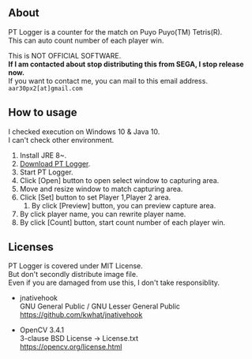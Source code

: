 ## About
PT Logger is a counter for the match on Puyo Puyo(TM) Tetris(R).  
This can auto count number of each player win.  
  
This is NOT OFFICIAL SOFTWARE.  
**If I am contacted about stop distributing this from SEGA, I stop release now.**  
If you want to contact me, you can mail to this email address.  
```aar30px2[at]gmail.com```

## How to usage
I checked execution on Windows 10 & Java 10.  
I can't check other environment.  
1. Install JRE 8~.
2. [Download PT Logger](https://github.com/the96/PT-Logger/releases).
3. Start PT Logger.
4. Click \[Open\] button to open select window to capturing area.
5. Move and resize window to match capturing area.
6. Click \[Set\] button to set Player 1,Player 2 area.
   1. By click \[Preview\] button, you can preview capture area.
7. By click player name, you can rewrite player name.
8. By click \[Count\] button, start count number of each player win.

## Licenses
PT Logger is covered under MIT License.  
But don't secondly distribute image file.  
Even if you are damaged from use this, I don't take responsiblity.


* jnativehook  
GNU General Public / GNU Lesser General Public  
https://github.com/kwhat/jnativehook

* OpenCV 3.4.1  
3-clause BSD License -> License.txt  
https://opencv.org/license.html
